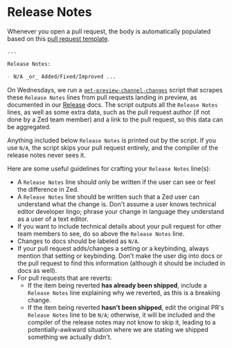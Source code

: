# Release Notes

Whenever you open a pull request, the body is automatically populated based on this [pull request template](https://github.com/zed-industries/zed/blob/main/.github/pull_request_template.md).

```md
...

Release Notes:

- N/A _or_ Added/Fixed/Improved ...
```

On Wednesdays, we run a [`get-preview-channel-changes`](https://github.com/zed-industries/zed/blob/main/script/get-preview-channel-changes) script that scrapes these `Release Notes` lines from pull requests landing in preview, as documented in our [Release](https://zed.dev/docs/development/releases) docs.
The script outputs all the `Release Notes` lines, as well as some extra data, such as the pull request author (if not done by a Zed team member) and a link to the pull request, so this data can be aggregated.

Anything included below `Release Notes` is printed out by the script.
If you use `N/A`, the script skips your pull request entirely, and the compiler of the release notes never sees it.

Here are some useful guidelines for crafting your `Release Notes` line(s):

- A `Release Notes` line should only be written if the user can see or feel the difference in Zed.
- A `Release Notes` line should be written such that a Zed user can understand what the change is.
  Don't assume a user knows technical editor developer lingo; phrase your change in language they understand as a user of a text editor.
- If you want to include technical details about your pull request for other team members to see, do so above the `Release Notes` line.
- Changes to docs should be labeled as `N/A`.
- If your pull request adds/changes a setting or a keybinding, always mention that setting or keybinding.
  Don't make the user dig into docs or the pull request to find this information (although it should be included in docs as well).
- For pull requests that are reverts:
  - If the item being reverted **has already been shipped**, include a `Release Notes` line explaining why we reverted, as this is a breaking change.
  - If the item being reverted **hasn't been shipped**, edit the original PR's `Release Notes` line to be `N/A`; otherwise, it will be included and the compiler of the release notes may not know to skip it, leading to a potentially-awkward situation where we are stating we shipped something we actually didn't.
